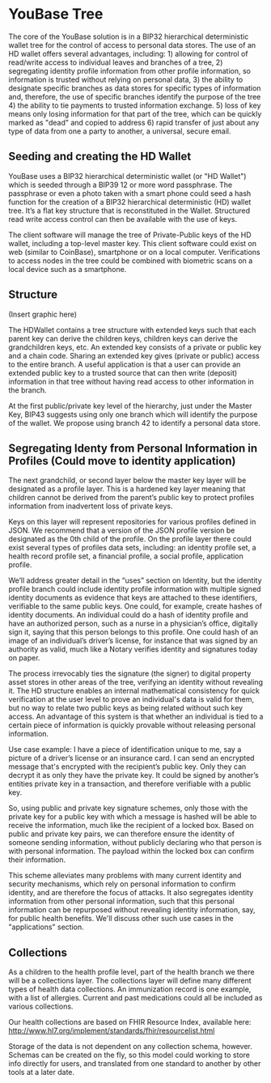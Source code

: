 # YouBase Tree
The core of the YouBase solution is in a BIP32 hierarchical deterministic wallet tree for the control of access to personal data stores. The use of an HD wallet offers several advantages, including:  1) allowing for control of read/write access to individual leaves and branches of a tree, 2) segregating identity profile information from other profile information, so information is trusted without relying on personal data, 3) the ability to designate specific branches as data stores for specific types of information and, therefore, the use of specific branches identify the purpose of the tree  4) the ability to tie payments to trusted information exchange. 5) loss of key means only losing information for that part of the tree, which can be quickly marked as "dead" and copied to address 6) rapid transfer of just about any type of data from one a party to another, a universal, secure email.

## Seeding and creating the HD Wallet


YouBase uses a BIP32 hierarchical deterministic wallet (or "HD Wallet") which is seeded through a BIP39 12 or more word passphrase. The passphrase or even a photo taken with a smart phone could seed a hash function for the creation of a BIP32 hierarchical deterministic (HD) wallet tree. It’s a flat key structure that is reconstituted in the Wallet. 
Structured read write access control can then be available with the use of keys.

The client software will manage the tree of Private-Public keys of the HD wallet, including a top-level master key. This client software could exist on web (similar to CoinBase),  smartphone or on a local computer. Verifications to access nodes in the tree could be combined with biometric scans on a local device such as a smartphone.

## Structure

(Insert graphic here)

The HDWallet contains a tree structure with extended keys such that each parent key can derive the children keys, children keys can derive the grandchildren keys, etc.  An extended key consists of a private or public key and a chain code. Sharing an extended key gives (private or public) access to the entire branch. A useful application is that a user can provide an extended public key to a trusted source that can then write (deposit) information in that tree without having read access to other information in the branch.

At the first public/private key level of the hierarchy, just under the Master Key, BIP43 suggests using only one branch which will identify the purpose of the wallet. We propose using branch 42 to identify a personal data store. 

## Segregating Identy from Personal Information in Profiles (Could move to identity application)

The next grandchild, or second layer below the master key layer will be designated as a profile layer. This is a hardened key layer meaning that children cannot be derived from the parent’s public key to protect profiles information from inadvertent loss of private keys. 

Keys on this layer will represent repositories for various profiles defined in JSON. We recommend that a version of the JSON profile version be designated as the 0th child of the profile. On  the profile layer there could exist several types of profiles data sets, including: an identity profile set, a health record profile set, a financial profile, a social profile, application profile.

We’ll address greater detail in the “uses” section on Identity, but the identity profile branch could include identity profile information with multiple signed identity documents as evidence that keys are attached to these identifiers, verifiable to the same public keys. One could, for example, create hashes of identity documents. An individual could do a hash of identity profile and have an authorized person, such as a nurse in a physician’s office, digitally sign it, saying that this person belongs to this profile.  One could hash of an image of an individual’s driver’s license, for instance that was signed by an authority as valid, much like a Notary verifies identity and signatures today on paper. 

The process irrevocably ties the signature (the signer) to digital property asset stores in other areas of the tree, verifying an identity without revealing it. The HD structure enables an internal mathematical consistency for quick verification at the user level to prove an individual's data is valid for them, but no way to relate two public keys as being related without such key access. An advantage of this system is that whether an individual is tied to a certain piece of information is quickly provable without releasing personal information. 

Use case example:
I have a piece of identification unique to me, say a picture of a driver’s license or an insurance card. I can send an encrypted message that's encrypted with the recipient’s public key. Only they can decrypt it as only they have the private key. It could be signed by another’s entities private key in a transaction, and therefore verifiable with a public key.

So, using public and private key signature schemes, only those with the private key for a public key with which a message is hashed will be able to receive the information, much like the recipient of a locked box. Based on public and private key pairs, we can therefore ensure the identity of someone sending information, without publicly declaring who that person is with personal information.  The payload within the locked box can confirm their information.

This scheme alleviates many problems with many current identity and security mechanisms, which rely on personal information to confirm identity, and are therefore the focus of attacks. It also segregates identity information from other personal information, such that this personal information can be repurposed without revealing identity information, say, for public health benefits. We'll discuss other such use cases in the "applications" section.



## Collections

As a children to the health profile level, part of the health branch we there will be a collections layer. The collections layer will define many different types of health data collections. An immunization record is one example, with a list of allergies. Current and past medications could all be included as various collections.

Our health collections are based on FHIR Resource Index, available here: http://www.hl7.org/implement/standards/fhir/resourcelist.html

Storage of the data is not dependent on any collection schema, however. Schemas can be created on the fly, so this model could working to store info directly for users, and translated from one standard to another by other tools at a later date.




